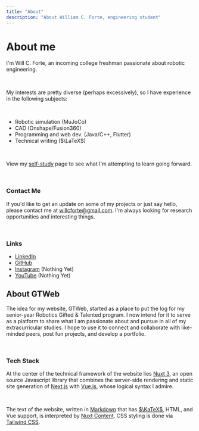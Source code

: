 ```yaml
---
title: "About"
description: "About William C. Forte, engineering student"
---
```


# About me

I'm Will C. Forte, an incoming college freshman passionate about robotic engineering.

<br>

My interests are pretty diverse (perhaps excessively), so I have experience in the following subjects:

<br>

* Robotic simulation (MuJoCo)
* CAD (Onshape/Fusion360)
* Programming and web dev. (Java/C++, Flutter)
* Technical writing ($\LaTeX$)

<br>

View my <span class="link">[self-study](/self-study)</span> page to see what I'm attempting to learn going forward.

<br>

### Contact Me

If you'd like to get an update on some of my projects or just say hello, please contact me at <span class="link">[willcforte@gmail.com](mailto:willcforte@gmail.com)</span>. I'm always looking for research opportunities and interesting things.

<br>

### Links

* <span class="link">[LinkedIn](https://www.linkedin.com/in/willcforte/)</span>
* <span class="link">[GitHub](https://github.com/willcforte)</span>
* <span class="link">[Instagram](https://www.instagram.com/willcforte/)</span> (Nothing Yet)
* <span class="link">[YouTube](https://www.youtube.com/@willcforte)</span> (Nothing Yet)

## About GTWeb

The idea for my website, GTWeb, started as a place to put the log for my senior-year Robotics Gifted & Talented program. I now intend for it to serve as a platform to share what I am passionate about and pursue in all of my extracurricular studies. I hope to use it to connect and collaborate with like-minded peers, post fun projects, and develop a portfolio.

<br>

### Tech Stack

At the center of the technical framework of the website lies [Nuxt 3](https://nuxt.com/blog/v3), an open source Javascript library that combines the server-side rendering and static site generation of [Next.js](https://nextjs.org/) with [Vue.js](https://vuejs.org/), whose logical syntax I admire.

<br>

The text of the website, written in [Markdown](https://en.wikipedia.org/wiki/Markdown) that has [$\KaTeX$](https://katex.org/), HTML, and Vue support, is interpreted by [Nuxt Content](https://content.nuxtjs.org/). CSS styling is done via [Tailwind CSS](https://tailwindcss.com/).
